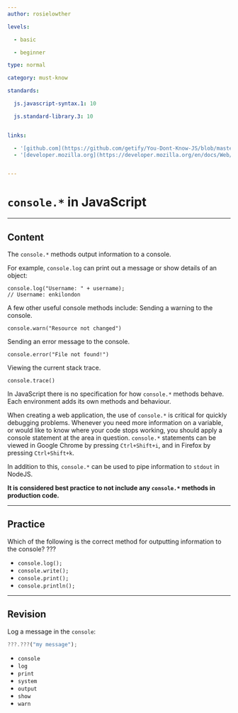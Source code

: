 ```yaml
---
author: rosielowther

levels:

  - basic

  - beginner

type: normal

category: must-know

standards:

  js.javascript-syntax.1: 10

  js.standard-library.3: 10


links:

  - '[github.com](https://github.com/getify/You-Dont-Know-JS/blob/master/async%20&%20performance/ch1.md){website}'
  - '[developer.mozilla.org](https://developer.mozilla.org/en/docs/Web/API/Console/log){website}'


---
```


# `console.*` in JavaScript

---
## Content

The `console.*` methods output information to a console.

For example, `console.log` can print out a message or show details of an object:
```
console.log("Username: " + username);
// Username: enkilondon
```

A few other useful console methods include:
Sending a warning to the console.
```
console.warn("Resource not changed")
```
Sending an error message to the console.
```
console.error("File not found!")
```
Viewing the current stack trace.
```
console.trace()
```


In JavaScript there is no specification for how `console.*` methods behave. Each environment adds its own methods and behaviour. 

When creating a web application, the use of `console.*` is critical for quickly debugging problems. Whenever you need more information on a variable, or would like to know where your code stops working, you should apply a console statement at the area in question. `console.*` statements can be viewed in Google Chrome by pressing `Ctrl+Shift+i`, and in Firefox by pressing `Ctrl+Shift+k`.

In addition to this, `console.*` can be used to pipe information to `stdout` in NodeJS.

**It is considered best practice to not include any `console.*` methods in production code.**

---
## Practice

Which of the following is the correct method for outputting information to the console? ???


* `console.log();`
* `console.write();`
* `console.print();`
* `console.println();`

---
## Revision

Log a message in the `console`:
```javascript
???.???("my message");
```


* `console`
* `log`
* `print`
* `system`
* `output`
* `show`
* `warn`


